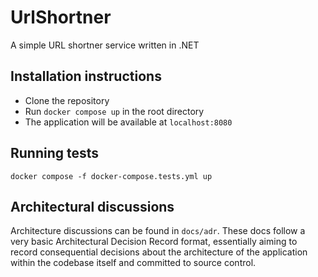 # UrlShortner
A simple URL shortner service written in .NET

## Installation instructions
- Clone the repository
- Run `docker compose up` in the root directory
- The application will be available at `localhost:8080`

## Running tests
`docker compose -f docker-compose.tests.yml up`

## Architectural discussions
Architecture discussions can be found in `docs/adr`. These docs follow a very basic Architectural Decision Record format, essentially aiming
to record consequential decisions about the architecture of the application within the codebase itself and committed to source control.